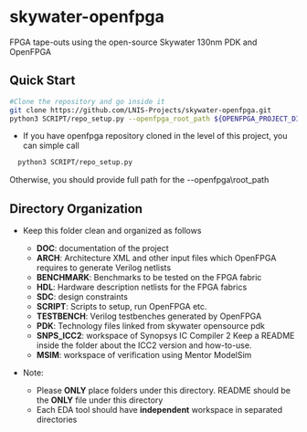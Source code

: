 # skywater-openfpga
FPGA tape-outs using the open-source Skywater 130nm PDK and OpenFPGA

## Quick Start

```bash
#Clone the repository and go inside it
git clone https://github.com/LNIS-Projects/skywater-openfpga.git
python3 SCRIPT/repo_setup.py --openfpga_root_path ${OPENFPGA_PROJECT_DIRECTORY}
```

* If you have openfpga repository cloned in the level of this project, you can simple call
```bash
  python3 SCRIPT/repo_setup.py
``` 

Otherwise, you should provide full path for the --openfpga\root\_path

## Directory Organization

* Keep this folder clean and organized as follows
  - **DOC**: documentation of the project
  - **ARCH**: Architecture XML and other input files which OpenFPGA requires to generate Verilog netlists
  - **BENCHMARK**: Benchmarks to be tested on the FPGA fabric
  - **HDL**: Hardware description netlists for the FPGA fabrics
  - **SDC**: design constraints
  - **SCRIPT**: Scripts to setup, run OpenFPGA etc.
  - **TESTBENCH**: Verilog testbenches generated by OpenFPGA 
  - **PDK**: Technology files linked from skywater opensource pdk
  - **SNPS\_ICC2**: workspace of Synopsys IC Compiler 2
                    Keep a README inside the folder about the ICC2 version and how-to-use.
  - **MSIM**: workspace of verification using Mentor ModelSim

* Note: 
  - Please **ONLY** place folders under this directory.
    README should be the **ONLY** file under this directory
  - Each EDA tool should have **independent** workspace in separated directories
